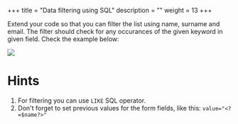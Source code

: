 +++
title = "Data filtering using SQL"
description = ""
weight = 13
+++

Extend your code so that you can filter the list using name, surname and email. The filter should check for any occurances of the given keyword in given field. Check the example below:

![](/db4.gif)

# Hints

1. For filtering you can use `LIKE` SQL operator. 
1. Don't forget to set previous values for the form fields, like this: `value="<?=$name?>"`

